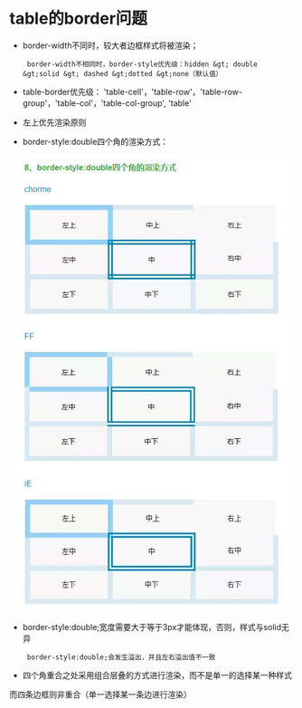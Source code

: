 # table的border问题

* border-width不同时，较大者边框样式将被渲染；

       border-width不相同时，border-style优先级：hidden &gt; double &gt;solid &gt; dashed &gt;dotted &gt;none（默认值）

* table-border优先级： 'table-cell'，'table-row'，'table-row-group'，'table-col'，'table-col-group', 'table'
* 左上优先渲染原则

* border-style:double四个角的渲染方式：

![](/assets/border-style.png)

* border-style:double;宽度需要大于等于3px才能体现，否则，样式与solid无异

       border-style:double;会发生溢出，并且左右溢出值不一致

* 四个角重合之处采用组合层叠的方式进行渲染，而不是单一的选择某一种样式

而四条边框则非重合（单一选择某一条边进行渲染）

